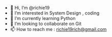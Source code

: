 - 👋 Hi, I’m @richie19
- 👀 I’m interested in System Design , coding
- 🌱 I’m currently learning Python
- 💞️ I’m looking to collaborate on Git
- 📫 How to reach me : richie19rich@gmail.com
<!---
richie19/richie19 is a ✨ special ✨ repository because its `README.md` (this file) appears on your GitHub profile.
You can click the Preview link to take a look at your changes.
--->
